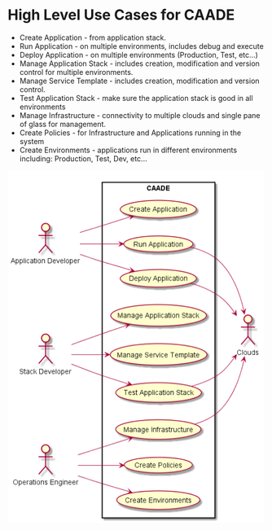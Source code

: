 # High Level Use Cases for CAADE

* Create Application - from application stack.
* Run Application - on multiple environments, includes debug and execute
* Deploy Application - on multiple environments (Production, Test, etc...)
* Manage Application Stack - includes creation, modification and version control for multiple environments.
* Manage Service Template - includes creation, modification and version control.
* Test Application Stack - make sure the application stack is good in all environments
* Manage Infrastructure - connectivity to multiple clouds and single pane of glass for management.
* Create Policies - for Infrastructure and Applications running in the system
* Create Environments - applications run in different environments including: Production, Test, Dev, etc...

![Image](HighLevelUseCases.png)

